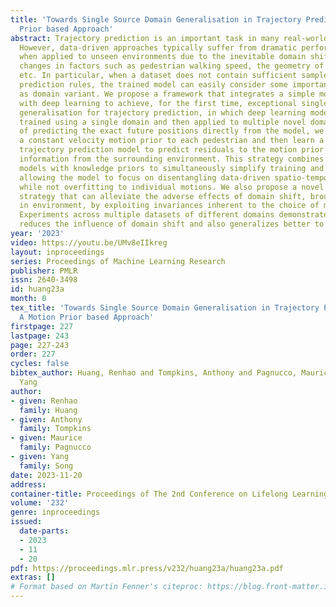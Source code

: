 ```yaml
---
title: 'Towards Single Source Domain Generalisation in Trajectory Prediction: A Motion
  Prior based Approach'
abstract: Trajectory prediction is an important task in many real-world applications.
  However, data-driven approaches typically suffer from dramatic performance degradation
  when applied to unseen environments due to the inevitable domain shift brought by
  changes in factors such as pedestrian walking speed, the geometry of the environment,
  etc. In particular, when a dataset does not contain sufficient samples to determine
  prediction rules, the trained model can easily consider some important features
  as domain variant. We propose a framework that integrates a simple motion prior
  with deep learning to achieve, for the first time, exceptional single-source domain
  generalisation for trajectory prediction, in which deep learning models are only
  trained using a single domain and then applied to multiple novel domains. Instead
  of predicting the exact future positions directly from the model, we first assign
  a constant velocity motion prior to each pedestrian and then learn a conditional
  trajectory prediction model to predict residuals to the motion prior using auxiliary
  information from the surrounding environment. This strategy combines deep learning
  models with knowledge priors to simultaneously simplify training and enhance generalisation,
  allowing the model to focus on disentangling data-driven spatio-temporal factors
  while not overfitting to individual motions. We also propose a novel Train-on-Best-Motion
  strategy that can alleviate the adverse effects of domain shift, brought on by changes
  in environment, by exploiting invariances inherent to the choice of motion prior.
  Experiments across multiple datasets of different domains demonstrate that our approach
  reduces the influence of domain shift and also generalizes better to unseen environments.
year: '2023'
video: https://youtu.be/UMv8eIIkreg
layout: inproceedings
series: Proceedings of Machine Learning Research
publisher: PMLR
issn: 2640-3498
id: huang23a
month: 0
tex_title: 'Towards Single Source Domain Generalisation in Trajectory Prediction:
  A Motion Prior based Approach'
firstpage: 227
lastpage: 243
page: 227-243
order: 227
cycles: false
bibtex_author: Huang, Renhao and Tompkins, Anthony and Pagnucco, Maurice and Song,
  Yang
author:
- given: Renhao
  family: Huang
- given: Anthony
  family: Tompkins
- given: Maurice
  family: Pagnucco
- given: Yang
  family: Song
date: 2023-11-20
address:
container-title: Proceedings of The 2nd Conference on Lifelong Learning Agents
volume: '232'
genre: inproceedings
issued:
  date-parts:
  - 2023
  - 11
  - 20
pdf: https://proceedings.mlr.press/v232/huang23a/huang23a.pdf
extras: []
# Format based on Martin Fenner's citeproc: https://blog.front-matter.io/posts/citeproc-yaml-for-bibliographies/
---
```

